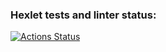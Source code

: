 ### Hexlet tests and linter status:
[![Actions Status](https://github.com/alexMAG576/java-project-78/actions/workflows/hexlet-check.yml/badge.svg)](https://github.com/alexMAG576/java-project-78/actions)